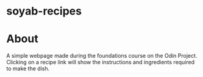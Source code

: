 # soyab-recipes
# About 

A simple webpage made during the foundations course on the Odin Project. Clicking on a recipe link will show the instructions and ingredients required to make the dish.

